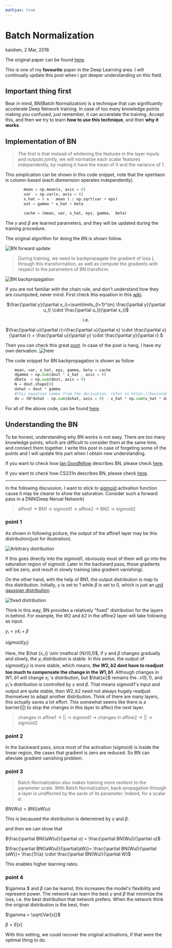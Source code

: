 ```yaml
---
mathjax: true
---
```


# Batch Normalization 

kaishen, 2 Mar, 2018

The original paper can be found [here](http://proceedings.mlr.press/v37/ioffe15.pdf).

This is one of my **favourite** paper in the Deep Learning area. I will continually update this post when i got deeper understanding on this field.

## Important thing first

Bear in mind, BN(Batch Normalization) is a technique that can significantly accelerate Deep Network training. In case of too many knowledge points making you confused, just remember, it can accerelate the training. Accept this, and then we try to learn **how to use this technique**, and then **why it works**.

## Implementation of BN 

> The first is that instead of whitening the features in the layer inputs and outputs jointly, we will normalize each scalar features independently, by making it have the mean of 0 and the variance of 1.

This simplication can be shown in this code snippet, note that the opertiaon is column-based (each diemension operates independently).

```python
        mean = np.mean(x, axis = 0)
        var  = np.var(x, axis = 0)
        x_hat = ( x - mean ) / np.sqrt(var + eps)
        out = gamma * x_hat + beta

        cache = (mean, var, x_hat, eps, gamma,  beta)
```

The $\gamma$ and $\beta$ are learned parameters, and they will be updated during the training procedure.

The original algorithm for doing the BN is shown follow.

![BN forward update](./pictures/BN_1.png)

> During training, we need to backpropagate the gradient of loss $L$ through this transformation, as well as compute the gradients with respect to the parameters of BN transform.

![BN backpropagation](./pictures/BN_2.png)

If you are not familiar with the chain rule, and don't understand how they are coumputed, never mind. First check this equation in this [wiki](https://en.wikipedia.org/wiki/Chain_rule).

<div style="text-align:center">

$\frac{\partial y}{\partial x_i}=\sum\limits_{l=1}^{m} \frac{\partial y}{\partial u_l} \cdot \frac{\partial u_l}{\partial x_i}$

i.e.

$\frac{\partial u}{\partial r}=\frac{\partial u}{\partial x} \cdot \frac{\partial x}{\partial r} + \frac{\partial u}{\partial y} \cdot \frac{\partial y}{\partial r} $

</div>

Then you can check this great [post](https://kevinzakka.github.io/2016/09/14/batch_normalization/). In case of the post is hang, I have my own derivation. ![here](./pictures/BN_3.jpg)

The code snippet for BN backpropagation is shown as follow

```python
	mean, var, x_hat, eps, gamma, beta = cache
    dgamma = np.sum(dout * x_hat , axis = 0)
    dbeta  = np.sum(dout, axis = 0)
    N = dout.shape[0]
    dxhat = dout * gamma
    #this equation comes from the derivation, refer to https://kevinzakka.github.io/2016/09/14/batch_normalization/
    dx = (N*dxhat - np.sum(dxhat, axis = 0) - x_hat * np.sum(x_hat * dxhat, axis = 0))/(N*(np.sqrt( var +eps )))
```

For all of the above code, can be found [here](https://github.com/Oukaishen/CS231n_Spring2017/blob/master/assignment2/BatchNormalization.ipynb).

## Understanding the BN

To be honest, understanding why BN works is not easy. There are too many knowledge points, whcih are difficult to consider them at the same time, and connect them together. I write this post in case of forgeting some of the points and I will update this part when I obtain new understanding. 

If you want to check how [Ian Goodfellow](https://github.com/Oukaishen/NiuBiPeople/blob/master/Ian%20Goodfellow.md) describes BN, please check [here](https://www.youtube.com/watch?v=Xogn6veSyxA&t=664s&list=PLRKBCmsJy0FvM-bHP78UVbgcPTi0WgCub&index=1).

If you want to check how CS231n describes BN, please check [here](https://www.youtube.com/watch?v=wEoyxE0GP2M&index=6&list=PL3FW7Lu3i5JvHM8ljYj-zLfQRF3EO8sYv).

---

In the following discussion, I want to stick to [sigmoid](https://en.wikipedia.org/wiki/Sigmoid_function) activation function cause it may be clearer to show the saturation. Consider such a forward pass in a DNN(Deep Nerual Network)

> affine1 -> BN1 -> sigmoid1 -> affine2 -> BN2 -> sigmoid2

### point 1

As shown in following pciture, the output of the affine1 layer may be this distribution(just for illustration).

![Arbitrary distribution](./pictures/BN_4.png)

If this goes directly into the sigmoid1, obviously most of them will go into the saturation region of sigmoid. Later in the backward pass, those gradients will be zero, and result in slowly training (aka gradient vanishing).

On the other hand, with the help of BN1, the output distribution is map to this distribution. Initially, $\gamma$ is set to 1 while $\beta$ is set to 0, which is just an [unit gaussian distribution](https://en.wikipedia.org/wiki/Normal_distribution).

![fixed distribution](./pictures/BN_5.png)

Think in this way, BN provides a relatively "fixed" distribution for the layers in behind. For example, the $W2$ and $b2$ in the affine2 layer will take following as input. 

$y_i = \gamma \hat x_i + \beta$

$sigmoid(y_i)$

 Here, the $\hat {x_i} \sim \mathcal {N}(0,1)$, if $\gamma$ and $\beta$ changes gradually and slowly, the $y_i$ distribution is stable. In this sense, the output of $sigmoid(y_i)$ is more stable, which means, **the $W2, b2$ dont have to readjust too much to compensate the change in the $W1, b1$**.  Although changes in $W1 , \ b1$ will change $x_i$ 's distribution, but $\hat{xi}$ remains the $\mathcal {N}(0,1)$, and $y_i$'s distribution is controlled by $\gamma$ and $\beta$. That means sigmoid1's input and output are quite stable, then $W2, b2$ need not always hugely readjust themselves to adapt another distribution. Think of there are many layers, this actually saves a lot effort. This somewhat seems like there is a barrier(||) to stop the changes in this layer to affect the next layer.

> changes in affine1 -> || -> sigmoid1 -> changes in affine2 -> || -> sigmoid2

### point 2

In the backward pass, since most of the activation (sigmoid) is inside the linear region, the cases that gradient is zero are reduced. So BN can alleviate gradient vanishing problem. 

### point 3

> Batch Normalization also makes training more resilient to the parameter scale. With Batch Normalization, back-propagation through a layer is unaffected by the sacle of its parameter. Indeed, for a scalar $a$.

$BN(Wu)=BN((aW)u)$

This is becaused the distribution is determined by $\gamma$ and $\beta$. 

and then we can show that

$\frac{\partial BN((aW)u)}{\partial u} = \frac{\partial BN(Wu)}{\partial u}$ 

$\frac{\partial BN((aW)u)}{\partial(aW)}= \frac{\partial BN(Wu)}{\partial (aW)}= \frac{1}{a} \cdot \frac{\partial BN(Wu)}{\partial W}$

This enables higher learning rates. 

### point 4

$\gamma $ and $\beta$ can be learnd, this increases the model's flexibility and represent power. The network can learn the best $\gamma$ and $\beta$ that minimize the loss, i.e. the best distribution that network prefers. When the network think the original distribution is the best, then

$\gamma = \sqrt{Var[x]}$

$\beta = E[x]$

With this setting, we could recover the original activations, if that were the optimal thing to do.


